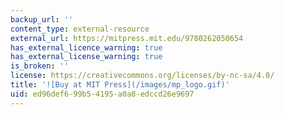 ```yaml
---
backup_url: ''
content_type: external-resource
external_url: https://mitpress.mit.edu/9780262050654
has_external_licence_warning: true
has_external_license_warning: true
is_broken: ''
license: https://creativecommons.org/licenses/by-nc-sa/4.0/
title: '![Buy at MIT Press](/images/mp_logo.gif)'
uid: ed96def6-99b5-4195-a0a8-edccd26e9697
---
```

